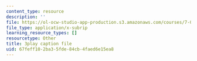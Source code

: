 ```yaml
---
content_type: resource
description: ''
file: https://ol-ocw-studio-app-production.s3.amazonaws.com/courses/7-016-introductory-biology-fall-2018/67feff102ba35fde84cb4faed6e15ea8_7afYLl70cO0.vtt
file_type: application/x-subrip
learning_resource_types: []
resourcetype: Other
title: 3play caption file
uid: 67feff10-2ba3-5fde-84cb-4faed6e15ea8
---
```

